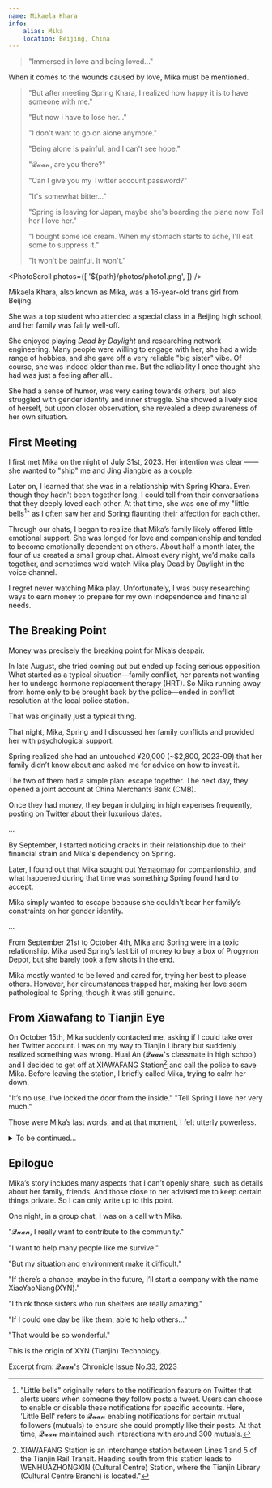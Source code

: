 ```yaml
---
name: Mikaela Khara
info:
    alias: Mika
    location: Beijing, China
---
```



> "Immersed in love and being loved..."

When it comes to the wounds caused by love, Mika must be mentioned.

> "But after meeting Spring Khara, I realized how happy it is to have someone with me."
>
> "But now I have to lose her..."
>
> "I don't want to go on alone anymore."
>
> "Being alone is painful, and I can't see hope."
>
> "𝓠𝓾𝓪𝓷, are you there?"
>
> "Can I give you my Twitter account password?"
>
> "It's somewhat bitter..."
>
> "Spring is leaving for Japan, maybe she's boarding the plane now. Tell her I love her."
>
> "I bought some ice cream. When my stomach starts to ache, I'll eat some to suppress it."
>
> "It won't be painful. It won't."

<PhotoScroll photos={[
'${path}/photos/photo1.png',
]} />

Mikaela Khara, also known as Mika,
was a 16-year-old trans girl from Beijing.

She was a top student who attended a special class in a Beijing high school, and her family was fairly well-off.

She enjoyed playing *Dead by Daylight* and researching network engineering.
Many people were willing to engage with her;
she had a wide range of hobbies,
and she gave off a very reliable "big sister" vibe.
Of course, she was indeed older than me.
But the reliability I once thought she had was just a feeling after all...

She had a sense of humor,
was very caring towards others,
but also struggled with gender identity and inner struggle.
She showed a lively side of herself,
but upon closer observation,
she revealed a deep awareness of her own situation.

## First Meeting

I first met Mika on the night of July 31st, 2023.
Her intention was clear ——
she wanted to "ship" me and Jing Jiangbie as a couple.

Later on, I learned that she was in a relationship with Spring Khara.
Even though they hadn't been together long,
I could tell from their conversations that they deeply loved each other.
At that time, she was one of my "little bells[^1]" as I often saw her and Spring flaunting their affection for each other.

Through our chats,
I began to realize that Mika’s family likely offered little emotional support.
She was longed for love and companionship and tended to become emotionally dependent on others.
About half a month later,
the four of us created a small group chat.
Almost every night, we’d make calls together,
and sometimes we’d watch Mika play Dead by Daylight in the voice channel.

I regret never watching Mika play.
Unfortunately, I was busy researching ways to earn money to prepare for my own independence and financial needs.

## The Breaking Point

Money was precisely the breaking point for Mika’s despair.

In late August, she tried coming out but ended up facing serious opposition.
What started as a typical situation—family conflict,
her parents not wanting her to undergo hormone replacement therapy (HRT).
So Mika running away from home only to be brought back by the police—ended in conflict resolution at the local police station.

That was originally just a typical thing.

That night, Mika, Spring and I discussed her family conflicts and provided her with psychological support.

Spring realized she had an untouched ¥20,000 (~$2,800, 2023-09) that her family didn’t know about and asked me for advice on how to invest it.

The two of them had a simple plan: escape together.
The next day, they opened a joint account at China Merchants Bank (CMB).

Once they had money, they began indulging in high expenses frequently, posting on Twitter about their luxurious dates.

...

By September, I started noticing cracks in their relationship due to their financial strain and Mika's dependency on Spring.

Later, I found out that Mika sought out [Yemaomao](https://twitter.com/cmtfdd) for companionship,
and what happened during that time was something Spring found hard to accept.

Mika simply wanted to escape because she couldn't bear her family’s constraints on her gender identity.

...

From September 21st to October 4th,
Mika and Spring were in a toxic relationship.
Mika used Spring’s last bit of money to buy a box of Progynon Depot,
but she barely took a few shots in the end.

Mika mostly wanted to be loved and cared for,
trying her best to please others.
However, her circumstances trapped her,
making her love seem pathological to Spring,
though it was still genuine.

## From Xiawafang to Tianjin Eye

On October 15th, Mika suddenly contacted me,
asking if I could take over her Twitter account.
I was on my way to Tianjin Library but suddenly realized something was wrong.
Huai An (𝓠𝓾𝓪𝓷's classmate in high school) and I decided to get off at XIAWAFANG Station[^2] and call the police to save Mika.
Before leaving the station, I briefly called Mika, trying to calm her down.

"It’s no use. I’ve locked the door from the inside."
"Tell Spring I love her very much."

Those were Mika’s last words, and at that moment, I felt utterly powerless.


<details>
<summary>To be continued...</summary>

I received confirmed news of Mika’s departure on October 24th.

Because of a previous competition I qualified for, I went to Sanchakou(three-river-junction) that day. 

Since parking wasn’t allowed inside the Children's Palace,
we changed clothes in the parking lot beneath the Tianjin Eye.  

And just as we got out of the car, the message came through:  

“They couldn’t bring her back.”

“This is Yongle Bridge, with the Tianjin Eye perched on top. It’s a perfect spot for a date. If you ever have the chance to visit, I’ll treat you to a ride~”  

“Thank you, 𝓠𝓾𝓪𝓷~ I’ve been thinking about riding it for a while. When the time comes, will you join me?”  

As I stood before the Tianjin Eye, these memories came flooding back, freezing everything in place. I forced myself to suppress the sorrow, and although I didn’t perform well, I still completed the final performance of the competition.  

Later, I asked a friend about their impression of Mika:

> I think Mika was just a poor child, probably insecure and desperately wanting someone to rely on.
>  
> Her experiences were so similar to mine.
>  
> Her body was covered in scars from the beatings she endured at home. When I saw them, I wanted to cry. 
>  
> I think... she probably died full of grievances. It didn’t seem like relief at all.
>  
> From what I could tell, before she died, she still wanted to feel love. If someone could have gone to her in person and hugged her, it might have made a difference.
>  
> I could have gone...  
>  
> I had promised to visit her in December, to spend Christmas with her, to make dumplings and eat boiled shrimp together.
>  
> There were times when it felt like she was begging me to come.

From Sanchakou, 
if you follow the Ziya River and the North Canal upstream,
the currents will carry you northward,
all the way to the heart of Beijing.

And now, here I am,
standing at Sanchakou,
where past memories and thoughts all seem to converge.

Her sudden departure brought everything to an abrupt halt,
as if all the stories left unfinished were frozen in that moment. 

All those promises...making dumplings, celebrating Christmas...have now become dreams with nowhere to rest.

I don’t think Mika truly wanted to leave this world.
She was just so desperate for someone to hear her inner cries,
for someone to hold her and offer her a place to belong.
She lived too clearly in a world too complicated, and she carried that clarity alone,
hidden beneath layers of pain that eventually overwhelmed her like a flood.  

“If I had realized sooner and been firmer, would things have turned out differently?”
 
This question haunts me like a recurring nightmare.
But time moves on without compassion,
moving forward without pause, leaving us only with regret and endless longing.

Standing at Sanchakou, the cold wind brushes against my face.
Before me, the rivers flow endlessly—they merge, split, and flow forward, never looking back, much like life itself.

Mika once said,  
“I hope that one day we can sit on the Tianjin Eye and admire the view together.”  

I know now that she may never get to see that view.  
But her story, her love, and her misunderstood persistence will forever remain in the hearts of those who remember her.

Love has never really disappears...it’s just that we can no longer speak it to her in person.

<PhotoScroll photos={[
'${path}/photos/photo2.jpg',
'${path}/photos/photo3.jpg',
'${path}/photos/photo4.jpg',
]} />

</details>

## Epilogue

Mika’s story includes many aspects that I can’t openly share,
such as details about her family, friends.
And those close to her advised me to keep certain things private.
So I can only write up to this point.

One night, in a group chat, I was on a call with Mika.

"𝓠𝓾𝓪𝓷, I really want to contribute to the community."

"I want to help many people like me survive."

"But my situation and environment make it difficult."

"If there’s a chance, maybe in the future, I’ll start a company with the name XiaoYaoNiang(XYN)."

"I think those sisters who run shelters are really amazing."

"If I could one day be like them, able to help others…"

"That would be so wonderful."

This is the origin of XYN (Tianjin) Technology.

Excerpt from: [𝓠𝓾𝓪𝓷](https://twitter.com/yqua_)'s Chronicle Issue No.33, 2023

[^1]: "Little bells" originally refers to the notification feature on Twitter that alerts users when someone they follow posts a tweet. Users can choose to enable or disable these notifications for specific accounts. Here, 'Little Bell' refers to 𝓠𝓾𝓪𝓷 enabling notifications for certain mutual followers (mutuals) to ensure she could promptly like their posts. At that time, 𝓠𝓾𝓪𝓷 maintained such interactions with around 300 mutuals.

[^2]: XIAWAFANG Station is an interchange station between Lines 1 and 5 of the Tianjin Rail Transit. Heading south from this station leads to WENHUAZHONGXIN (Cultural Centre) Station, where the Tianjin Library (Cultural Centre Branch) is located."

<!-- 翻译备注： -->

<!-- 先说一下人物关系：
铨：文章的作者，后面的那个节选自是她自己的记录集，可以不用翻直接用传统的contributor写法也不是不行。
江别：璟江别，铨曾经的对象，目前似乎已经不在社群。
Mika：条目主 mikaela_khara
泉：Spring_Khara，mika的对象，目前已经不在社群。
夜猫猫：在 Mika 离开后离开人世，和 Mika 有着特殊关系，并要求不上 OAU。
怀安：铨高中阶段的同伴 

有的事情比较复杂，关于夜猫猫、Mika、泉之间发生的具体的事情，是被本条目模糊处理的内容。
-->

<!-- 整个故事的发生地点主要在天津地区。 -->

<!-- 黎明杀机：Dead by Daylight

CMB：招商银行

下瓦房站：XIAWAFANG Station（备注这个是因为天津用大写拼音，其他城市有用大写的也有用小写的）

天眼：天津之眼摩天轮（这部分故事之前还没写全）

小药娘网络科技：全称“天津小药娘网络科技工作室”，官方英文名称对应 XYN (Tianjin) Technology，由于注册名称等原因似乎有限公司未能注册成功，不能使用 Co.,Ltd，只能使用个人独资的公司，后缀是 Office。 -->
